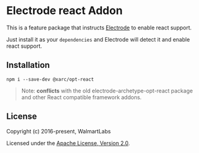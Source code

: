 # Electrode react Addon

This is a feature package that instructs [Electrode](https://github.com/electrode-io/electrode) to enable react support.

Just install it as your `dependencies` and Electrode will detect it and enable react support.

## Installation

```
npm i --save-dev @xarc/opt-react
```

> Note: **conflicts** with the old electrode-archetype-opt-react package and other React compatible framework addons.

## License

Copyright (c) 2016-present, WalmartLabs

Licensed under the [Apache License, Version 2.0](https://www.apache.org/licenses/LICENSE-2.0).
